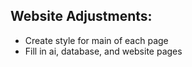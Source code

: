## Website Adjustments:

- Create style for main of each page
- Fill in ai, database, and website pages
